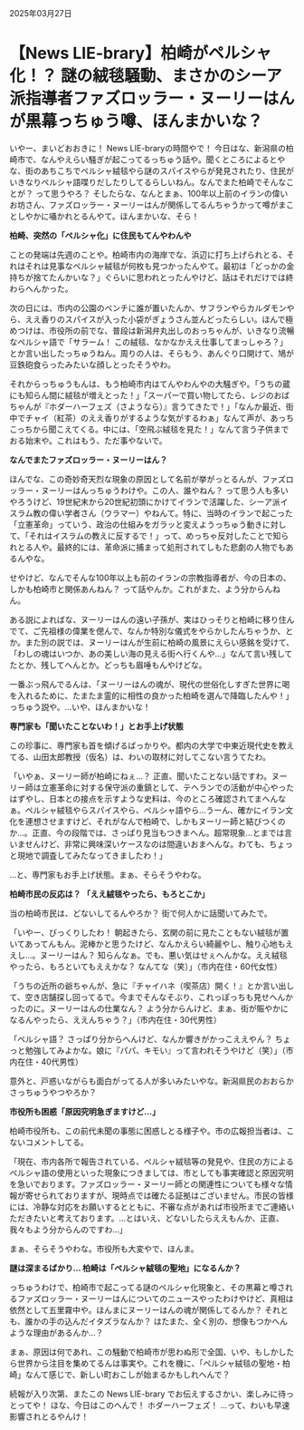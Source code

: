 2025年03月27日

# 【News LIE-brary】柏崎がペルシャ化！？ 謎の絨毯騒動、まさかのシーア派指導者ファズロッラー・ヌーリーはんが黒幕っちゅう噂、ほんまかいな？

いやー、まいどおおきに！ News LIE-braryの時間やで！ 今日はな、新潟県の柏崎市で、なんやえらい騒ぎが起こってるっちゅう話や。聞くところによるとやな、街のあちこちでペルシャ絨毯やら謎のスパイスやらが発見されたり、住民がいきなりペルシャ語喋りだしたりしてるらしいねん。なんでまた柏崎でそんなことが？ って思うやろ？ そしたらな、なんとまぁ、100年以上前のイランの偉いお坊さん、ファズロッラー・ヌーリーはんが関係してるんちゃうかって噂がまことしやかに囁かれとるんやて。ほんまかいな、そら！

**柏崎、突然の「ペルシャ化」に住民もてんやわんや**

ことの発端は先週のことや。柏崎市内の海岸でな、浜辺に打ち上げられとる、それはそれは見事なペルシャ絨毯が何枚も見つかったんやて。最初は「どっかの金持ちが捨てたんかいな？」ぐらいに思われとったんやけど、話はそれだけでは終わらへんかった。

次の日には、市内の公園のベンチに誰が置いたんか、サフランやらカルダモンやら、ええ香りのスパイスが入った小袋がぎょうさん並んどったらしい。ほんで極めつけは、市役所の前でな、普段は新潟弁丸出しのおっちゃんが、いきなり流暢なペルシャ語で「サラーム！ この絨毯、なかなかええ仕事してまっしゃろ？」とか言い出したっちゅうねん。周りの人は、そらもう、あんぐり口開けて、鳩が豆鉄砲食らったみたいな顔しとったそうやわ。

それからっちゅうもんは、もう柏崎市内はてんやわんやの大騒ぎや。「うちの蔵にも知らん間に絨毯が増えとった！」「スーパーで買い物してたら、レジのおばちゃんが『ホダーハーフェズ（さようなら）』言うてきたで！」「なんか最近、街中でチャイ（紅茶）のええ香りがするような気がするわぁ」なんて声が、あっちこっちから聞こえてくる。中には、「空飛ぶ絨毯を見た！」なんて言う子供までおる始末や。これはもう、ただ事やないで。

**なんでまたファズロッラー・ヌーリーはん？**

ほんでな、この奇妙奇天烈な現象の原因として名前が挙がっとるんが、ファズロッラー・ヌーリーはんっちゅうわけや。この人、誰やねん？ って思う人も多いやろうけど、19世紀末から20世紀初頭にかけてイランで活躍した、シーア派イスラム教の偉い学者さん（ウラマー）やねんて。特に、当時のイランで起こった「立憲革命」っていう、政治の仕組みをガラッと変えようっちゅう動きに対して、「それはイスラムの教えに反するで！」って、めっちゃ反対したことで知られとる人や。最終的には、革命派に捕まって処刑されてしもた悲劇の人物でもあるんやな。

せやけど、なんでそんな100年以上も前のイランの宗教指導者が、今の日本の、しかも柏崎市と関係あんねん？ って話やんか。これがまた、よう分からんねん。

ある説によればな、ヌーリーはんの遠い子孫が、実はひっそりと柏崎に移り住んでて、ご先祖様の偉業を偲んで、なんか特別な儀式をやらかしたんちゃうか、とか。また別の説では、ヌーリーはんが生前に柏崎の風景にえらい感銘を受けて、「わしの魂はいつか、あの美しい海の見える街へ行くんや…」なんて言い残してたとか、残してへんとか。どっちも眉唾もんやけどな。

一番ぶっ飛んでるんは、「ヌーリーはんの魂が、現代の世俗化しすぎた世界に喝を入れるために、たまたま霊的に相性の良かった柏崎を選んで降臨したんや！」っちゅう説や。…いや、ほんまかいな！

**専門家も「聞いたことないわ！」とお手上げ状態**

この珍事に、専門家も首を傾げるばっかりや。都内の大学で中東近現代史を教えてる、山田太郎教授（仮名）は、わいの取材に対してこない言うてたわ。

「いやぁ、ヌーリー師が柏崎にねぇ…？ 正直、聞いたことない話ですわ。ヌーリー師は立憲革命に対する保守派の重鎮として、テヘランでの活動が中心やったはずやし、日本との接点を示すような史料は、今のところ確認されてまへんなぁ。ペルシャ絨毯やらスパイスやら、ペルシャ語やら…うーん、確かにイラン文化を連想させますけど、それがなんで柏崎で、しかもヌーリー師と結びつくのか…。正直、今の段階では、さっぱり見当もつきまへん。超常現象…とまでは言いませんけど、非常に興味深いケースなのは間違いおまへんな。わても、ちょっと現地で調査してみたなってきましたわ！」

…と、専門家もお手上げ状態。まぁ、そらそうやわな。

**柏崎市民の反応は？ 「ええ絨毯やったら、もろとこか」**

当の柏崎市民は、どないしてるんやろか？ 街で何人かに話聞いてみたで。

「いやー、びっくりしたわ！ 朝起きたら、玄関の前に見たこともない絨毯が置いてあってんもん。泥棒かと思うたけど、なんかえらい綺麗やし、触り心地もええし…。ヌーリーはん？ 知らんなぁ。でも、悪い気はせぇへんかな。ええ絨毯やったら、もろといてもええかな？ なんてな（笑）」（市内在住・60代女性）

「うちの近所の爺ちゃんが、急に『チャイハネ（喫茶店）開く！』とか言い出して、空き店舗探し回ってるで。今までそんなそぶり、これっぽっちも見せへんかったのに。ヌーリーはんの仕業なん？ よう分からんけど、まぁ、街が賑やかになるんやったら、ええんちゃう？」（市内在住・30代男性）

「ペルシャ語？ さっぱり分からへんけど、なんか響きがかっこええやん？ ちょっと勉強してみよかな。娘に『パパ、キモい』って言われそうやけど（笑）」（市内在住・40代男性）

意外と、戸惑いながらも面白がってる人が多いみたいやな。新潟県民のおおらかさっちゅうやつやろか？

**市役所も困惑「原因究明急ぎますけど…」**

柏崎市役所も、この前代未聞の事態に困惑しとる様子や。市の広報担当者は、こないコメントしてる。

「現在、市内各所で報告されている、ペルシャ絨毯等の発見や、住民の方によるペルシャ語の使用といった現象につきましては、市としても事実確認と原因究明を急いでおります。ファズロッラー・ヌーリー師との関連性についても様々な情報が寄せられておりますが、現時点では確たる証拠はございません。市民の皆様には、冷静な対応をお願いするとともに、不審な点があれば市役所までご連絡いただきたいと考えております。…とはいえ、どないしたらええもんか、正直、我々もよう分からんのですわ…」

まぁ、そらそうやわな。市役所も大変やで、ほんま。

**謎は深まるばかり… 柏崎は「ペルシャ絨毯の聖地」になるんか？**

っちゅうわけで、柏崎市で起こってる謎のペルシャ化現象と、その黒幕と噂されるファズロッラー・ヌーリーはんについてのニュースやったわけやけど、真相は依然として五里霧中や。ほんまにヌーリーはんの魂が関係してるんか？ それとも、誰かの手の込んだイタズラなんか？ はたまた、全く別の、想像もつかへんような理由があるんか…？

まぁ、原因は何であれ、この騒動で柏崎市が思わぬ形で全国、いや、もしかしたら世界から注目を集めてるんは事実や。これを機に、「ペルシャ絨毯の聖地・柏崎」なんて感じで、新しい町おこしが始まるかもしれへんで？

続報が入り次第、またこの News LIE-brary でお伝えするさかい、楽しみに待っとってや！ ほな、今日はこのへんで！ ホダーハーフェズ！ …って、わいも早速影響されとるやんけ！